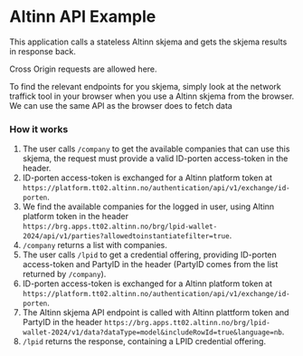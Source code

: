 # Altinn API Example
This application calls a stateless Altinn skjema and gets the skjema results in response back.

Cross Origin requests are allowed here.

To find the relevant endpoints for you skjema, simply look at the network traffick tool in your browser when you use a Altinn skjema from the browser. We can use the same API as the browser does to fetch data

### How it works
1. The user calls `/company` to get the available companies that can use this skjema, the request must provide a valid ID-porten access-token in the header.
2. ID-porten access-token is exchanged for a Altinn platform token at `https://platform.tt02.altinn.no/authentication/api/v1/exchange/id-porten`.
3. We find the available companies for the logged in user, using Altinn platform token in the header `https://brg.apps.tt02.altinn.no/brg/lpid-wallet-2024/api/v1/parties?allowedtoinstantiatefilter=true`.
4. `/company` returns a list with companies.
5. The user calls `/lpid` to get a credential offering, providing ID-porten access-token and PartyID in the header (PartyID comes from the list returned by `/company`).
6. ID-porten access-token is exchanged for a Altinn platform token at `https://platform.tt02.altinn.no/authentication/api/v1/exchange/id-porten`.
7. The Altinn skjema API endpoint is called with Altinn plattform token and PartyID in the header `https://brg.apps.tt02.altinn.no/brg/lpid-wallet-2024/v1/data?dataType=model&includeRowId=true&language=nb`.
8. `/lpid` returns the response, containing a LPID credential offering.